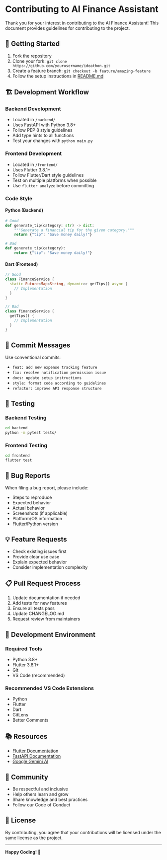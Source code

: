 # Contributing to AI Finance Assistant

Thank you for your interest in contributing to the AI Finance Assistant! This document provides guidelines for contributing to the project.

## 🚀 Getting Started

1. Fork the repository
2. Clone your fork: `git clone https://github.com/yourusername/ideathon.git`
3. Create a feature branch: `git checkout -b feature/amazing-feature`
4. Follow the setup instructions in [README.md](README.md)

## 🏗️ Development Workflow

### Backend Development
- Located in `/backend/`
- Uses FastAPI with Python 3.8+
- Follow PEP 8 style guidelines
- Add type hints to all functions
- Test your changes with `python main.py`

### Frontend Development
- Located in `/frontend/`
- Uses Flutter 3.8.1+
- Follow Flutter/Dart style guidelines
- Test on multiple platforms when possible
- Use `flutter analyze` before committing

### Code Style

#### Python (Backend)
```python
# Good
def generate_tip(category: str) -> dict:
    """Generate a financial tip for the given category."""
    return {"tip": "Save money daily!"}

# Bad
def generate_tip(category):
    return {"tip": "Save money daily!"}
```

#### Dart (Frontend)
```dart
// Good
class FinanceService {
  static Future<Map<String, dynamic>> getTips() async {
    // Implementation
  }
}

// Bad
class financeService {
  getTips() {
    // Implementation
  }
}
```

## 📝 Commit Messages

Use conventional commits:
- `feat: add new expense tracking feature`
- `fix: resolve notification permission issue`
- `docs: update setup instructions`
- `style: format code according to guidelines`
- `refactor: improve API response structure`

## 🧪 Testing

### Backend Testing
```bash
cd backend
python -m pytest tests/
```

### Frontend Testing
```bash
cd frontend
flutter test
```

## 🐛 Bug Reports

When filing a bug report, please include:
- Steps to reproduce
- Expected behavior
- Actual behavior
- Screenshots (if applicable)
- Platform/OS information
- Flutter/Python version

## 💡 Feature Requests

- Check existing issues first
- Provide clear use case
- Explain expected behavior
- Consider implementation complexity

## 📋 Pull Request Process

1. Update documentation if needed
2. Add tests for new features
3. Ensure all tests pass
4. Update CHANGELOG.md
5. Request review from maintainers

## 🔧 Development Environment

### Required Tools
- Python 3.8+
- Flutter 3.8.1+
- Git
- VS Code (recommended)

### Recommended VS Code Extensions
- Python
- Flutter
- Dart
- GitLens
- Better Comments

## 📚 Resources

- [Flutter Documentation](https://docs.flutter.dev/)
- [FastAPI Documentation](https://fastapi.tiangolo.com/)
- [Google Gemini AI](https://ai.google.dev/)

## 🤝 Community

- Be respectful and inclusive
- Help others learn and grow
- Share knowledge and best practices
- Follow our Code of Conduct

## 📄 License

By contributing, you agree that your contributions will be licensed under the same license as the project.

---

**Happy Coding! 🚀**
